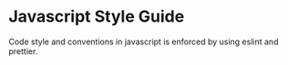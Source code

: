 # Javascript Style Guide

Code style and conventions in javascript is enforced by using eslint and prettier.
